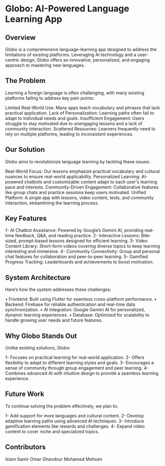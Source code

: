 # Globo: AI-Powered Language Learning App

## Overview
Globo is a comprehensive language-learning app designed to address the limitations of existing platforms. Leveraging AI technology and a user-centric design, Globo offers an innovative, personalized, and engaging approach to mastering new languages.

## The Problem
Learning a foreign language is often challenging, with many existing platforms failing to address key pain points:

Limited Real-World Use: Many apps teach vocabulary and phrases that lack practical application.
Lack of Personalization: Learning paths often fail to adapt to individual needs and goals.
Insufficient Engagement: Users struggle to stay motivated due to unengaging lessons and a lack of community interaction.
Scattered Resources: Learners frequently need to rely on multiple platforms, leading to inconsistent experiences.

## Our Solution
Globo aims to revolutionize language learning by tackling these issues:

Real-World Focus: Our lessons emphasize practical vocabulary and cultural nuances to ensure real-world applicability.
Personalized Learning: AI-powered chatbots and customizable content adapt to each user's learning pace and interests.
Community-Driven Engagement: Collaborative features like group chats and practice sessions keep users motivated.
Unified Platform: A single app with lessons, video content, tests, and community interaction, streamlining the learning process.

## Key Features
1- AI Chatbot Assistance: Powered by Google’s Gemini AI, providing real-time feedback, Q&A, and reading practice.
2- Interactive Lessons: Bite-sized, prompt-based lessons designed for efficient learning.
3- Video Content Library: Short-form videos covering diverse topics to keep learning interesting and immersive.
4- Community Connectivity: Group and personal chat features for collaboration and peer-to-peer learning.
5- Gamified Progress Tracking: Leaderboards and achievements to boost motivation.

## System Architecture
Here’s how the system addresses these challenges:

• Frontend: Built using Flutter for seamless cross-platform performance.
• Backend: Firebase for reliable authentication and real-time data synchronization.
• AI Integration: Google Gemini AI for personalized, dynamic learning experiences.
• Database: Optimized for scalability to handle growing user needs and future features.

## Why Globo Stands Out
Unlike existing solutions, Globo:

1- Focuses on practical learning for real-world application.
2- Offers flexibility to adapt to different learning styles and goals.
3- Encourages a sense of community through group engagement and peer learning.
4-Combines advanced AI with intuitive design to provide a seamless learning experience.

## Future Work
To continue solving the problem effectively, we plan to:

1- Add support for more languages and cultural content.
2- Develop adaptive learning paths using advanced AI techniques.
3- Introduce gamification elements like rewards and challenges.
4- Expand video content to cover niche and specialized topics.

## Contributors
Islam Samir
Omar Ghandour
Mohamed Mohsen
